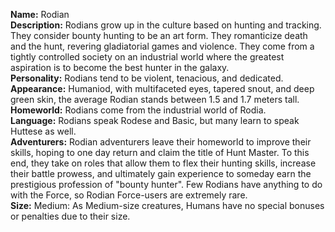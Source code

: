 **Name:** Rodian  
**Description:** Rodians grow up in the culture based on hunting and tracking. They consider bounty hunting to be an art form. They romanticize death and the hunt, revering gladiatorial games and violence. They come from a tightly controlled society on an industrial world where the greatest aspiration is to become the best hunter in the galaxy.  
**Personality:** Rodians tend to be violent, tenacious, and dedicated.  
**Appearance:** Humaniod, with multifaceted eyes, tapered snout, and deep green skin, the average Rodian stands between 1.5 and 1.7 meters tall.  
**Homeworld:** Rodians come from the industrial world of Rodia.  
**Language:** Rodians speak Rodese and Basic, but many learn to speak Huttese as well.  
**Adventurers:** Rodian adventurers leave their homeworld to improve their skills, hoping to one day return and claim the title of Hunt Master. To this end, they take on roles that allow them to flex their hunting skills, increase their battle prowess, and ultimately gain experience to someday earn the prestigious profession of "bounty hunter". Few Rodians have anything to do with the Force, so Rodian Force-users are extremely rare.  
**Size:** Medium: As Medium-size creatures, Humans have no special bonuses or penalties due to their size.
